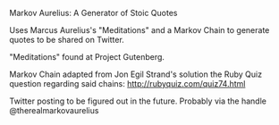Markov Aurelius: A Generator of Stoic Quotes

Uses Marcus Aurelius's "Meditations" and a Markov Chain to generate quotes to be shared on Twitter.

"Meditations" found at Project Gutenberg. 

Markov Chain adapted from Jon Egil Strand's solution the Ruby Quiz question regarding said chains: http://rubyquiz.com/quiz74.html

Twitter posting to be figured out in the future. Probably via the handle @therealmarkovaurelius